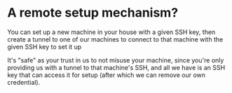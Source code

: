 # A remote setup mechanism?

You can set up a new machine in your house with a given SSH key, then create a tunnel to one of our machines to connect to that machine with the given SSH key to set it up

It's "safe" as your trust in us to not misuse your machine, since you're only providing us with a tunnel to that machine's SSH, and all we have is an SSH key that can access it for setup (after which we can remove our own credential).
